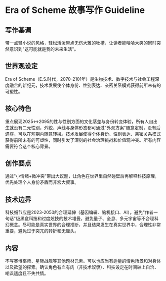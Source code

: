 # Era of Scheme 故事写作 Guideline

## 写作基调

带一点轻小说的风格，轻松活泼带点无伤大雅的吐槽，让读者能哈哈大笑的同时突然意识到"这可能就是我的未来生活"。

## 世界观设定

Era of Scheme（E.S.时代，2070-2101年）是生物技术、数字技术与社会工程深度融合的新纪元，技术发展使个体身份、性别表达、亲密关系模式获得前所未有的可塑性。

## 核心特色

重点展现2025↔2095的性与性别方面的文化落差与身份转变体验，所有人自出生就没有二元性别，外貌、声线与身体形态都可通过"外观方案"随意定制，没有后遗症，可以在短期内随意转换。技术发展使得个体身份、性别表达、亲密关系模式获得前所未有的可塑性，同时引发了深刻的社会治理挑战和价值观冲突。所有内容需要符合这个核心背景。

## 创作要点

通过"小情绪+微冲突"带出大议题，让角色在世界里自然碰壁后再解释科技原理，优先处理个人身份矛盾而非宏大叙事。

## 技术边界

科技细节应是2023-2050的合理延伸（基因编辑、脑机接口、AI），避免"作者一句话"级黑盒科技和过度炫技的技术堆叠，避免量子、全息、多元宇宙等不合理科幻概念。尽可能是真实世界的合理推断，并且结果发生在真实世界中，合理性非常重要，避免过于突兀的转折和无厘头。

## 内容

不写赛博巫师、星际战舰等其他题材元素。可以也应当有适量的情色场景和对身体以及欲望的探索。确认角色有血有肉（非技术奴隶）、科技设定在时间轴上自洽、嘲讽适度且不失共情。 
